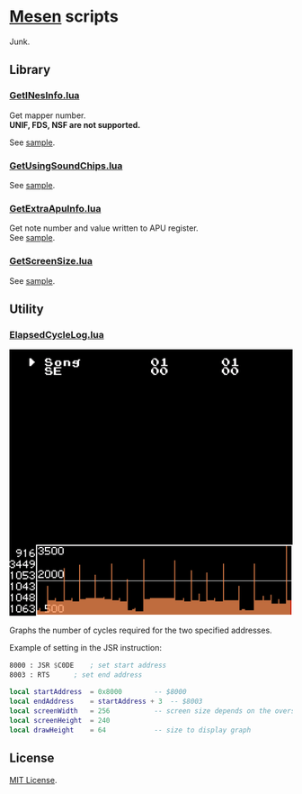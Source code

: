 # [Mesen](https://github.com/SourMesen/Mesen) scripts  

Junk.  

## Library  

### [GetINesInfo.lua](GetINesInfo.lua)  

Get mapper number.  
**UNIF, FDS, NSF are not supported.**  

See [sample](Sample/GetINesInfoSample.lua).  

### [GetUsingSoundChips.lua](GetUsingSoundChips.lua)  

See [sample](Sample/GetUsingSoundChipsSample.lua).  

### [GetExtraApuInfo.lua](GetExtraApuInfo.lua)  

Get note number and value written to APU register.  
See [sample](Sample/GetExtraApuInfoSample.lua).  

### [GetScreenSize.lua](GetScreenSize.lua)  

See [sample](Sample/GetScreenSizeSample.lua).  

## Utility  

### [ElapsedCycleLog.lua](ElapsedCycleLog.lua)  

![ElapsedCycleLog](Images/ElapsedCycleLog.png)  

Graphs the number of cycles required for the two specified addresses.  

Example of setting in the JSR instruction:  

```asm
8000 : JSR $C0DE	; set start address
8003 : RTS		; set end address
```

```lua
local startAddress	= 0x8000		-- $8000
local endAddress	= startAddress + 3	-- $8003
local screenWidth	= 256			-- screen size depends on the overscan setting
local screenHeight	= 240
local drawHeight	= 64			-- size to display graph
```

## License  

[MIT License](LICENSE).  
